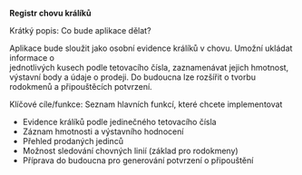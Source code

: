 **Registr chovu králíků**

Krátký popis: Co bude aplikace dělat?

  Aplikace bude sloužit jako osobní evidence králíků v chovu. Umožní ukládat informace o       
  jednotlivých kusech podle tetovacího čísla, zaznamenávat jejich hmotnost, výstavní body a údaje 
  o prodeji. Do budoucna lze rozšířit o tvorbu rodokmenů a připouštěcích potvrzení.


Klíčové cíle/funkce: Seznam hlavních funkcí, které chcete implementovat
  - Evidence králíků podle jedinečného tetovacího čísla
  - Záznam hmotnosti a výstavního hodnocení
  - Přehled prodaných jedinců
  - Možnost sledování chovných linií (základ pro rodokmeny)
  - Příprava do budoucna pro generování potvrzení o připouštění
